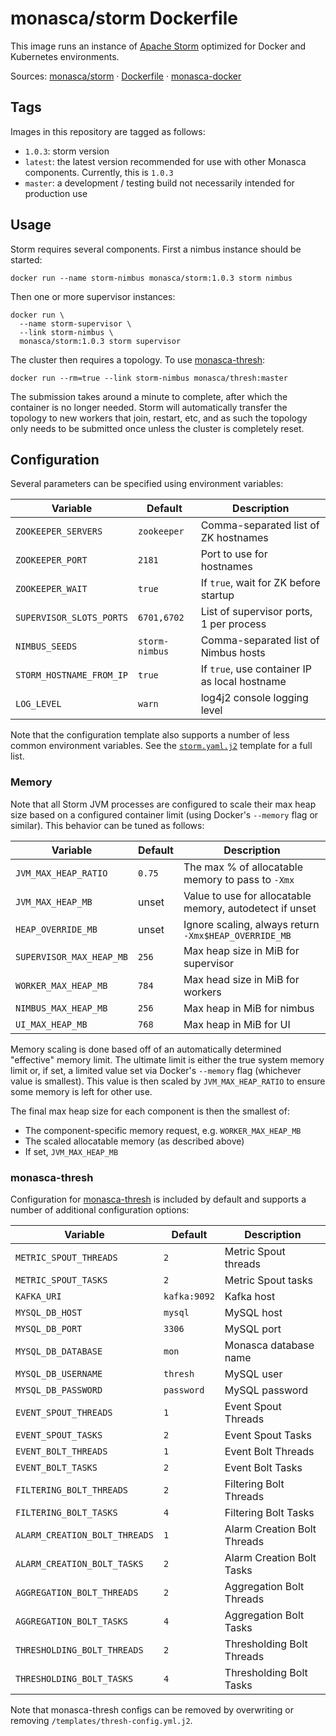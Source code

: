monasca/storm Dockerfile
========================

This image runs an instance of [Apache Storm][1] optimized for Docker and
Kubernetes environments.

Sources: [monasca/storm][2] &middot; [Dockerfile][3] &middot; [monasca-docker][4]


Tags
----

Images in this repository are tagged as follows:

 * `1.0.3`: storm version
 * `latest`: the latest version recommended for use with other Monasca
   components. Currently, this is `1.0.3`
 * `master`: a development / testing build not necessarily intended for
   production use

Usage
-----

Storm requires several components. First a nimbus instance should be started:

    docker run --name storm-nimbus monasca/storm:1.0.3 storm nimbus

Then one or more supervisor instances:

    docker run \
      --name storm-supervisor \
      --link storm-nimbus \
      monasca/storm:1.0.3 storm supervisor

The cluster then requires a topology. To use [monasca-thresh][6]:

    docker run --rm=true --link storm-nimbus monasca/thresh:master

The submission takes around a minute to complete, after which the container is
no longer needed. Storm will automatically transfer the topology to new workers
that join, restart, etc, and as such the topology only needs to be submitted
once unless the cluster is completely reset.

Configuration
-------------

Several parameters can be specified using environment variables:

| Variable                 | Default        | Description                           |
|--------------------------|----------------|---------------------------------------|
| `ZOOKEEPER_SERVERS`      | `zookeeper`    | Comma-separated list of ZK hostnames  |
| `ZOOKEEPER_PORT`         | `2181`         | Port to use for hostnames             |
| `ZOOKEEPER_WAIT`         | `true`         | If `true`, wait for ZK before startup |
| `SUPERVISOR_SLOTS_PORTS` | `6701,6702`    | List of supervisor ports, 1 per process |
| `NIMBUS_SEEDS`           | `storm-nimbus` | Comma-separated list of Nimbus hosts  |
| `STORM_HOSTNAME_FROM_IP` | `true`         | If `true`, use container IP as local hostname |
| `LOG_LEVEL`              | `warn`         | log4j2 console logging level          |

Note that the configuration template also supports a number of less common
environment variables. See the [`storm.yaml.j2`][5] template for a full list.

### Memory

Note that all Storm JVM processes are configured to scale their max heap size
based on a configured container limit (using Docker's `--memory` flag or
similar). This behavior can be tuned as follows:

| Variable             | Default | Description                                              |
|----------------------|---------|----------------------------------------------------------|
| `JVM_MAX_HEAP_RATIO` | `0.75`  | The max % of allocatable memory to pass to `-Xmx`        |
| `JVM_MAX_HEAP_MB`    | unset   | Value to use for allocatable memory, autodetect if unset |
| `HEAP_OVERRIDE_MB`   | unset   | Ignore scaling, always return `-Xmx$HEAP_OVERRIDE_MB`    |
| `SUPERVISOR_MAX_HEAP_MB` | `256` | Max heap size in MiB for supervisor |
| `WORKER_MAX_HEAP_MB`     | `784` | Max head size in MiB for workers    |
| `NIMBUS_MAX_HEAP_MB`     | `256` | Max heap in MiB for nimbus          |
| `UI_MAX_HEAP_MB`         | `768` | Max heap in MiB for UI              |

Memory scaling is done based off of an automatically determined "effective"
memory limit. The ultimate limit is either the true system memory limit or, if
set, a limited value set via Docker's `--memory` flag (whichever value is
smallest). This value is then scaled by `JVM_MAX_HEAP_RATIO` to ensure some
memory is left for other use.

The final max heap size for each component is then the smallest of:
 * The component-specific memory request, e.g. `WORKER_MAX_HEAP_MB`
 * The scaled allocatable memory (as described above)
 * If set, `JVM_MAX_HEAP_MB`

### monasca-thresh

Configuration for [monasca-thresh][6] is included by default and supports a
number of additional configuration options:

| Variable                      | Default      | Description                 |
|-------------------------------|--------------|-----------------------------|
| `METRIC_SPOUT_THREADS`        | `2`          | Metric Spout threads        |
| `METRIC_SPOUT_TASKS`          | `2`          | Metric Spout tasks          |
| `KAFKA_URI`                   | `kafka:9092` | Kafka host                  |
| `MYSQL_DB_HOST`               | `mysql`      | MySQL host                  |
| `MYSQL_DB_PORT`               | `3306`       | MySQL port                  |
| `MYSQL_DB_DATABASE`           | `mon`        | Monasca database name       |
| `MYSQL_DB_USERNAME`           | `thresh`     | MySQL user                  |
| `MYSQL_DB_PASSWORD`           | `password`   | MySQL password              |
| `EVENT_SPOUT_THREADS`         | `1`          | Event Spout Threads         |
| `EVENT_SPOUT_TASKS`           | `2`          | Event Spout Tasks           |
| `EVENT_BOLT_THREADS`          | `1`          | Event Bolt Threads          |
| `EVENT_BOLT_TASKS`            | `2`          | Event Bolt Tasks            |
| `FILTERING_BOLT_THREADS`      | `2`          | Filtering Bolt Threads      |
| `FILTERING_BOLT_TASKS`        | `4`          | Filtering Bolt Tasks        |
| `ALARM_CREATION_BOLT_THREADS` | `1`          | Alarm Creation Bolt Threads |
| `ALARM_CREATION_BOLT_TASKS`   | `2`          | Alarm Creation Bolt Tasks   |
| `AGGREGATION_BOLT_THREADS`    | `2`          | Aggregation Bolt Threads    |
| `AGGREGATION_BOLT_TASKS`      | `4`          | Aggregation Bolt Tasks      |
| `THRESHOLDING_BOLT_THREADS`   | `2`          | Thresholding Bolt Threads   |
| `THRESHOLDING_BOLT_TASKS`     | `4`          | Thresholding Bolt Tasks     |

Note that monasca-thresh configs can be removed by overwriting or removing
`/templates/thresh-config.yml.j2`.

[1]: http://storm.apache.org/
[2]: https://github.com/hpcloud-mon/monasca-docker/blob/master/storm/
[3]: https://github.com/hpcloud-mon/monasca-docker/blob/master/storm/Dockerfile
[4]: https://github.com/hpcloud-mon/monasca-docker/
[5]: https://github.com/hpcloud-mon/monasca-docker/blob/master/storm/templates/storm.yaml.j2
[6]: https://github.com/openstack/monasca-thresh
